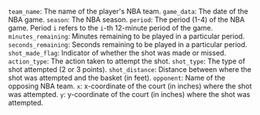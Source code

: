 `team_name`: The name of the player's NBA team.
`game_data`: The date of the NBA game. 
`season`: The NBA season. 
`period`: The period (1-4) of the NBA game. Period `i` refers to the `i`-th 12-minute period of the game.
`minutes_remaining`: Minutes remaining to be played in a particular period.
`seconds_remaining`: Seconds remaining to be played in a particular period.
`shot_made_flag`: Indicator of whether the shot was made or missed.
`action_type`: The action taken to attempt the shot.
`shot_type`: The type of shot attempted (2 or 3 points).
`shot_distance`: Distance between where the shot was attempted and the basket (in feet).
`opponent`: Name of the opposing NBA team.
`x`: x-coordinate of the court (in inches) where the shot was attempted.
`y`: y-coordinate of the court (in inches) where the shot was attempted.
